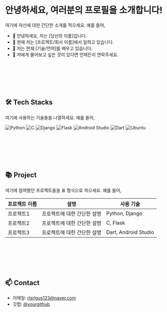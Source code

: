 # 안녕하세요, 여러분의 프로필을 소개합니다!

여기에 자신에 대한 간단한 소개를 적으세요. 예를 들어,
- 👋 안녕하세요, 저는 [당신의 이름]입니다.
- 🔭 현재 저는 [프로젝트/회사 이름]에서 일하고 있습니다.
- 🌱 저는 현재 [기술/언어]를 배우고 있습니다.
- 💬 저에게 물어보고 싶은 것이 있다면 언제든지 연락주세요.

<br><br><br><br><br>

## 🛠 Tech Stacks
여기에 사용하는 기술들을 나열하세요. 예를 들어,

![Python](https://img.shields.io/badge/Python-3766AB?style=flat-square&logo=Python&logoColor=white)
![C](https://img.shields.io/badge/C-A8B9CC?style=flat-square&logo=c&logoColor=white)
![Django](https://img.shields.io/badge/Django-092E20?style=flat-square&logo=Django&logoColor=white)
![Flask](https://img.shields.io/badge/Flask-000000?style=flat-square&logo=Flask&logoColor=white)
![Android Studio](https://img.shields.io/badge/Android_Studio-3DDC84?style=flat-square&logo=android-studio&logoColor=white)
![Dart](https://img.shields.io/badge/Dart-0175C2?style=flat-square&logo=Dart&logoColor=white)
![Ubuntu](https://img.shields.io/badge/Ubuntu-E95420?style=flat-square&logo=Ubuntu&logoColor=white)

<br><br><br><br><br>

## 📚 Project
여기에 참여했던 프로젝트들을 표 형식으로 적으세요. 예를 들어,

| 프로젝트 이름 | 설명 | 사용 기술 |
| --- | --- | --- |
| 프로젝트1 | 프로젝트에 대한 간단한 설명 | Python, Django |
| 프로젝트2 | 프로젝트에 대한 간단한 설명 | C, Flask |
| 프로젝트3 | 프로젝트에 대한 간단한 설명 | Dart, Android Studio |

<br><br><br><br><br>

## 📫 Contact
- 이메일: rlsrlgus123@naver.com
- 깃헙: [@yourgithub]([https://github.com/kihyun1221])
